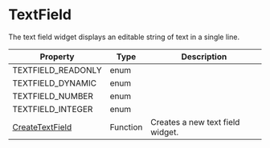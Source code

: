 # TextField #
The text field widget displays an editable string of text in a single line.

| Property | Type | Description |
| --- | --- | --- |
| TEXTFIELD_READONLY | enum | |
| TEXTFIELD_DYNAMIC | enum | |
| TEXTFIELD_NUMBER | enum | |
| TEXTFIELD_INTEGER | enum | |
| [CreateTextField](CreateTextField) | Function | Creates a new text field widget. |